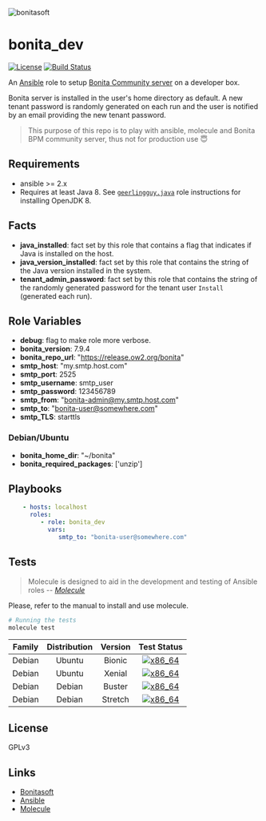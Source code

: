 ![bonitasoft](https://community.bonitasoft.com/sites/community/files/logo_community_0.png) 

bonita_dev
==========

[![License](https://img.shields.io/github/license/uguy/ansible_role_bonita_dev?style=plastic)](https://raw.githubusercontent.com/uguy/ansible_role_bonita_dev/master/LICENSE)
[![Build Status](https://api.travis-ci.com/uguy/ansible_role_bonita_dev.svg?branch=master)](https://travis-ci.com/uguy/ansible_role_bonita_dev)

An [Ansible](http://www.ansible.com) role to setup [Bonita Community server](https://fr.bonitasoft.com/telechargez) on a developer box.

Bonita server is installed in the user's home directory as default. A new tenant password is randomly generated on each run and the user is notified by an email providing the new tenant password.

> This purpose of this repo is to play with ansible, molecule and Bonita BPM community server, thus not for production use :innocent:

Requirements
------------

- ansible >= 2.x
- Requires at least Java 8. See [`geerlingguy.java`](https://github.com/geerlingguy/ansible-role-java#example-playbook-install-openjdk-8) role instructions for installing OpenJDK 8.

Facts
-----

- **java_installed**: fact set by this role that contains a flag that indicates if Java is installed on the host.
- **java_version_installed**: fact set by this role that contains the string of the Java version installed in the system.
- **tenant_admin_password**: fact set by this role that contains the string of the randomly generated password for the tenant user `Install` (generated each run).

Role Variables
--------------

- **debug**: flag to make role more verbose.
- **bonita_version**: 7.9.4
- **bonita_repo_url**: "https://release.ow2.org/bonita"
- **smtp_host**: "my.smtp.host.com"
- **smtp_port**: 2525
- **smtp_username**: smtp_user
- **smtp_password**: 123456789
- **smtp_from**: "bonita-admin@my.smtp.host.com"
- **smtp_to**: "bonita-user@somewhere.com"
- **smtp_TLS**: starttls

### Debian/Ubuntu

- **bonita_home_dir**: "~/bonita"
- **bonita_required_packages**:  ['unzip']

Playbooks
---------

```yaml
    - hosts: localhost
      roles:
         - role: bonita_dev
           vars:
              smtp_to: "bonita-user@somewhere.com"
```

Tests
-----

> Molecule is designed to aid in the development and testing of Ansible roles
> -- <cite>[Molecule](https://molecule.readthedocs.io/en/stable/)</cite>

Please, refer to the manual to install and use molecule.

```bash
# Running the tests
molecule test
```

| Family | Distribution | Version | Test Status |
|:-:|:-:|:-:|:-:|
| Debian | Ubuntu  | Bionic    | [![x86_64](http://img.shields.io/badge/x86_64-passed-006400.svg?style=flat)](x) |
| Debian | Ubuntu  | Xenial    | [![x86_64](http://img.shields.io/badge/x86_64-passed-006400.svg?style=flat)](x) |
| Debian | Debian  | Buster    | [![x86_64](http://img.shields.io/badge/x86_64-passed-006400.svg?style=flat)](x) |
| Debian | Debian  | Stretch   | [![x86_64](http://img.shields.io/badge/x86_64-passed-006400.svg?style=flat)](x) |

License
-------

GPLv3

Links
-----

- [Bonitasoft](https://documentation.bonitasoft.com/bonita/current/_getting-started-tutorial)
- [Ansible](http://www.ansible.com)
- [Molecule](https://molecule.readthedocs.io/en/stable/)
